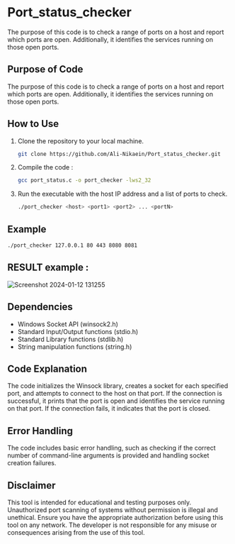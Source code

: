 # Port_status_checker
The purpose of this code is to check a range of ports on a host and report which ports are open. Additionally, it identifies the services running on those open ports.

## Purpose of Code
The purpose of this code is to check a range of ports on a host and report which ports are open. Additionally, it identifies the services running on those open ports.

## How to Use
1. Clone the repository to your local machine.
   ```bash
   git clone https://github.com/Ali-Nikaein/Port_status_checker.git
   ```
2. Compile the code :
   ```bash
   gcc port_status.c -o port_checker -lws2_32
   ```
3. Run the executable with the host IP address and a list of ports to check.
   ```bash
   ./port_checker <host> <port1> <port2> ... <portN>
   ```

## Example
```bash
./port_checker 127.0.0.1 80 443 8080 8081
```

## RESULT example :
![Screenshot 2024-01-12 131255](https://github.com/Ali-Nikaein/Port_status_checker/assets/108432369/f417749a-28d9-4bbc-b147-31b85f9be23d)

## Dependencies
- Windows Socket API (winsock2.h)
- Standard Input/Output functions (stdio.h)
- Standard Library functions (stdlib.h)
- String manipulation functions (string.h)

## Code Explanation
The code initializes the Winsock library, creates a socket for each specified port, and attempts to connect to the host on that port. If the connection is successful, it prints that the port is open and identifies the service running on that port. If the connection fails, it indicates that the port is closed.

## Error Handling
The code includes basic error handling, such as checking if the correct number of command-line arguments is provided and handling socket creation failures.

## Disclaimer
This tool is intended for educational and testing purposes only. Unauthorized port scanning of systems without permission is illegal and unethical. Ensure you have the appropriate authorization before using this tool on any network. The developer is not responsible for any misuse or consequences arising from the use of this tool.
